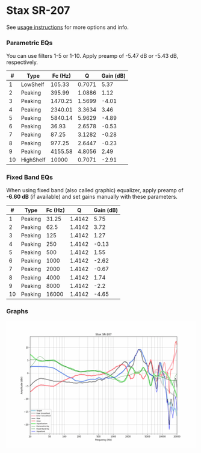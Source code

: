 # Stax SR-207
See [usage instructions](https://github.com/jaakkopasanen/AutoEq#usage) for more options and info.

### Parametric EQs
You can use filters 1-5 or 1-10. Apply preamp of -5.47 dB or -5.43 dB, respectively.

|   # | Type      |   Fc (Hz) |      Q |   Gain (dB) |
|-----|-----------|-----------|--------|-------------|
|   1 | LowShelf  |    105.33 | 0.7071 |        5.37 |
|   2 | Peaking   |    395.99 | 1.0886 |        1.12 |
|   3 | Peaking   |   1470.25 | 1.5699 |       -4.01 |
|   4 | Peaking   |   2340.01 | 3.3634 |        3.46 |
|   5 | Peaking   |   5840.14 | 5.9629 |       -4.89 |
|   6 | Peaking   |     36.93 | 2.6578 |       -0.53 |
|   7 | Peaking   |     87.25 | 3.1282 |       -0.28 |
|   8 | Peaking   |    977.25 | 2.6447 |       -0.23 |
|   9 | Peaking   |   4155.58 | 4.8056 |        2.49 |
|  10 | HighShelf |  10000    | 0.7071 |       -2.91 |

### Fixed Band EQs
When using fixed band (also called graphic) equalizer, apply preamp of **-6.60 dB** (if available) and set gains manually with these parameters.

|   # | Type    |   Fc (Hz) |      Q |   Gain (dB) |
|-----|---------|-----------|--------|-------------|
|   1 | Peaking |     31.25 | 1.4142 |        5.75 |
|   2 | Peaking |     62.5  | 1.4142 |        3.72 |
|   3 | Peaking |    125    | 1.4142 |        1.27 |
|   4 | Peaking |    250    | 1.4142 |       -0.13 |
|   5 | Peaking |    500    | 1.4142 |        1.55 |
|   6 | Peaking |   1000    | 1.4142 |       -2.62 |
|   7 | Peaking |   2000    | 1.4142 |       -0.67 |
|   8 | Peaking |   4000    | 1.4142 |        1.74 |
|   9 | Peaking |   8000    | 1.4142 |       -2.2  |
|  10 | Peaking |  16000    | 1.4142 |       -4.65 |

### Graphs
![](./Stax%20SR-207.png)
